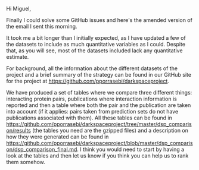 Hi Miguel,

Finally I could solve some GitHub issues and here's the amended version of the
email I sent this morning.

It took me a bit longer than I initially expected, as I have updated a few of
the datasets to include as much quantitative variables as I could. Despite
that, as you will see, most of the datasets included lack any quantitative
estimate.

For background, all the information about the different datasets of the project
and a brief summary of the strategy can be found in our GitHub site for the
project at https://github.com/pporrasebi/darkspaceproject.

We have produced a set of tables where we compare three different things:
interacting protein pairs, publications where interaction information is
reported and then a table where both the pair and the publication are taken
into account (if it applies: pairs taken from prediction sets do not have
publications associated with them). All these tables can be found in
https://github.com/pporrasebi/darkspaceproject/tree/master/dsp_comparison/results
(the tables you need are the gzipped files) and a description on how they were
generated can be found in
https://github.com/pporrasebi/darkspaceproject/blob/master/dsp_comparison/dsp_comparison_final.md.
I think you would need to start by having a look at the tables and then let us
know if you think you can help us to rank them somehow.

